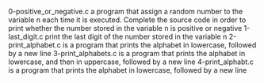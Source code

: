 0-positive_or_negative.c a program that assign a random number to the variable n each time it is executed. Complete the source code in order to print whether the number stored in the variable n is positive or negative
1-last_digit.c print the last digit of the number stored in the variable n
2-print_alphabet.c is a program that prints the alphabet in lowercase, followed by a new line
3-print_alphabets.c is a program that prints the alphabet in lowercase, and then in uppercase, followed by a new line
4-print_alphabt.c is a program that prints the alphabet in lowercase, followed by a new line

